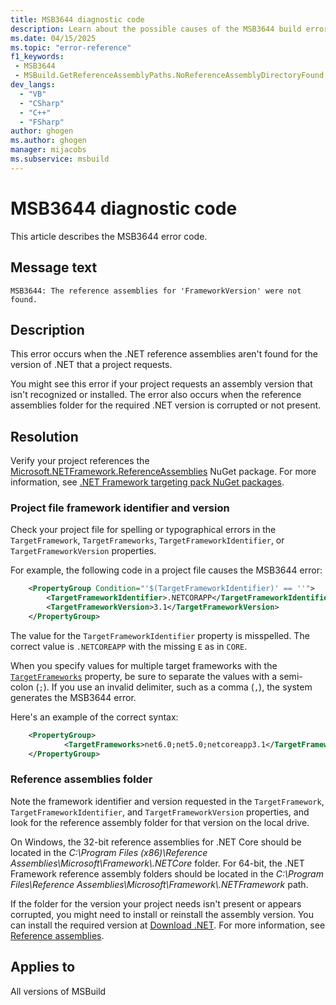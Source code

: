 ```yaml
---
title: MSB3644 diagnostic code
description: Learn about the possible causes of the MSB3644 build error and get troubleshooting tips.
ms.date: 04/15/2025
ms.topic: "error-reference"
f1_keywords:
 - MSB3644
 - MSBuild.GetReferenceAssemblyPaths.NoReferenceAssemblyDirectoryFound
dev_langs:
  - "VB"
  - "CSharp"
  - "C++"
  - "FSharp"
author: ghogen
ms.author: ghogen
manager: mijacobs
ms.subservice: msbuild
---
```

# MSB3644 diagnostic code

<!-- :::ErrorDefinitionDescription::: -->
<!-- :::editable-content name="introDescription"::: -->
This article describes the MSB3644 error code.
<!-- :::editable-content-end::: -->

## Message text

`MSB3644: The reference assemblies for 'FrameworkVersion' were not found.`

## Description

This error occurs when the .NET reference assemblies aren't found for the version of .NET that a project requests.

You might see this error if your project requests an assembly version that isn't recognized or installed. The error also occurs when the reference assemblies folder for the required .NET version is corrupted or not present.

## Resolution

Verify your project references the [Microsoft.NETFramework.ReferenceAssemblies](https://www.nuget.org/packages/Microsoft.NETFramework.ReferenceAssemblies) NuGet package. For more information, see [.NET Framework targeting pack NuGet packages](https://github.com/Microsoft/dotnet/tree/main/releases/reference-assemblies).

### Project file framework identifier and version

Check your project file for spelling or typographical errors in the `TargetFramework`, `TargetFrameworks`, `TargetFrameworkIdentifier`, or `TargetFrameworkVersion` properties.

For example, the following code in a project file causes the MSB3644 error:

```xml
    <PropertyGroup Condition="'$(TargetFrameworkIdentifier)' == ''">
        <TargetFrameworkIdentifier>.NETCORAPP</TargetFrameworkIdentifier>
        <TargetFrameworkVersion>3.1</TargetFrameworkVersion>
    </PropertyGroup>
```

The value for the `TargetFrameworkIdentifier` property is misspelled. The correct value is `.NETCOREAPP` with the missing `E` as in `CORE`.

When you specify values for multiple target frameworks with the [`TargetFrameworks`](/dotnet/core/project-sdk/msbuild-props#targetframeworks) property, be sure to separate the values with a semi-colon (`;`). If you use an invalid delimiter, such as a comma (`,`), the system generates the MSB3644 error.

Here's an example of the correct syntax:

```xml
    <PropertyGroup>
            <TargetFrameworks>net6.0;net5.0;netcoreapp3.1</TargetFrameworks>
    </PropertyGroup>
```

### Reference assemblies folder

Note the framework identifier and version requested in the `TargetFramework`, `TargetFrameworkIdentifier`, and `TargetFrameworkVersion` properties, and look for the reference assembly folder for that version on the local drive. 

On Windows, the 32-bit reference assemblies for .NET Core should be located in the *C:\Program Files (x86)\Reference Assemblies\Microsoft\Framework\\.NETCore* folder. For 64-bit, the .NET Framework reference assembly folders should be located in the *C:\Program Files\Reference Assemblies\Microsoft\Framework\\.NETFramework* path.

If the folder for the version your project needs isn't present or appears corrupted, you might need to install or reinstall the assembly version. You can install the required version at [Download .NET](https://dotnet.microsoft.com/download/). For more information, see [Reference assemblies](/dotnet/standard/assembly/reference-assemblies).

## Applies to

All versions of MSBuild